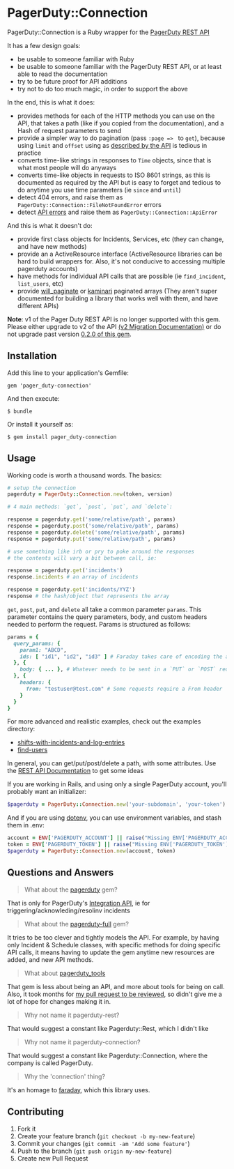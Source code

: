# PagerDuty::Connection

PagerDuty::Connection is a Ruby wrapper for the [PagerDuty REST API](http://developer.pagerduty.com/documentation/rest)

It has a few design goals:

* be usable to someone familiar with Ruby
* be usable to someone familiar with the PagerDuty REST API, or at least able to read the documentation
* try to be future proof for API additions
* try not to do too much magic, in order to support the above

In the end, this is what it does:

* provides methods for each of the HTTP methods you can use on the API, that takes a path (like if you copied from the documentation), and a Hash of request parameters to send
* provide a simpler way to do pagination (pass `:page => ` to `get`), because using `limit` and `offset` using as [described by the API](http://developer.pagerduty.com/documentation/rest/pagination) is tedious in practice
* converts time-like strings in responses to `Time` objects, since that is what most people will do anyways
* converts time-like objects in requests to ISO 8601 strings, as this is documented as required by the API but is easy to forget and tedious to do anytime you use time parameters (ie `since` and `until`)
* detect 404 errors, and raise them as `PagerDuty::Connection::FileNotFoundError` errors
* detect [API errors](http://developer.pagerduty.com/documentation/rest/errors) and raise them as `PagerDuty::Connection::ApiError`

And this is what it doesn't do:

* provide first class objects for Incidents, Services, etc (they can change, and have new methods)
* provide an a ActiveResource interface (ActiveResource libraries can be hard to build wrappers for. Also, it's not conducive to accessing multiple pagerduty accounts)
* have methods for individual API calls that are possible (ie `find_incident`, `list_users`, etc)
* provide [will_paginate](https://github.com/mislav/will_paginate) or [kaminari](https://github.com/amatsuda/kaminari) paginated arrays (They aren't super documented for building a library that works well with them, and have different APIs)

**Note**: v1 of the Pager Duty REST API is no longer supported with this gem. Please either upgrade to v2 of the API [(v2 Migration Documentation)](https://v2.developer.pagerduty.com/docs/migrating-to-api-v2) or do not upgrade past version [0.2.0 of this gem](https://github.com/technicalpickles/pager_duty-connection/tree/v0.2.0).

## Installation

Add this line to your application's Gemfile:

    gem 'pager_duty-connection'

And then execute:

    $ bundle

Or install it yourself as:

    $ gem install pager_duty-connection

## Usage


Working code is worth a thousand words. The basics:

```ruby
# setup the connection
pagerduty = PagerDuty::Connection.new(token, version)

# 4 main methods: `get`, `post`, `put`, and `delete`:

response = pagerduty.get('some/relative/path', params)
response = pagerduty.post('some/relative/path', params)
response = pagerduty.delete('some/relative/path', params)
response = pagerduty.put('some/relative/path', params)

# use something like irb or pry to poke around the responses
# the contents will vary a bit between call, ie:

response = pagerduty.get('incidents')
response.incidents # an array of incidents

response = pagerduty.get('incidents/YYZ')
response # the hash/object that represents the array
```

`get`, `post`, `put`, and `delete` all take a common parameter `params`.
This parameter contains the query parameters, body, and custom headers
needed to perform the request. Params is structured as follows:

```ruby
params = {
  query_params: {
    param1: "ABCD",
    ids: [ "id1", "id2", "id3" ] # Faraday takes care of encoding the arrays to be `?ids[]=id1&ids[]=id2&ids[]=id3..`
  }, {
    body: { ... }, # Whatever needs to be sent in a `PUT` or `POST` request body
  }, {
    headers: {
      from: "testuser@test.com" # Some requests require a From header
    }
  }
}
```

For more advanced and realistic examples, check out the examples directory:

* [shifts-with-incidents-and-log-entries](examples/shifts-with-incidents-and-log-entries.rb)
* [find-users](examples/find-users.rb)

In general, you can get/put/post/delete a path, with some attributes. Use the [REST API Documentation](http://developer.pagerduty.com/documentation/rest) to get some ideas

If you are working in Rails, and using only a single PagerDuty account, you'll probably want an initializer:

```ruby
$pagerduty = PagerDuty::Connection.new('your-subdomain', 'your-token')
```

And if you are using [dotenv](https://github.com/bkeepers/dotenv), you can use environment variables, and stash them in .env:

```ruby
account = ENV['PAGERDUTY_ACCOUNT'] || raise("Missing ENV['PAGERDUTY_ACCOUNT'], add to .env")
token = ENV['PAGERDUTY_TOKEN'] || raise("Missing ENV['PAGERDUTY_TOKEN'], add to .env.#{Rails.env}")
$pagerduty = PagerDuty::Connection.new(account, token)
```

## Questions and Answers

> What about the [pagerduty](https://github.com/envato/pagerduty) gem?

That is only for PagerDuty's [Integration API](http://developer.pagerduty.com/documentation/integration/events), ie for triggering/acknowleding/resolinv incidents

> What about the [pagerduty-full](https://github.com/gphat/pagerduty-full) gem?

It tries to be too clever and tightly models the API. For example, by having only Incident & Schedule classes, with specific methods for doing specific API calls, it means having to update the gem anytime new resources are added, and new API methods.

> What about [pagerduty_tools](https://github.com/precipice/pagerduty_tools)

That gem is less about being an API, and more about tools for being on call. Also, it took months for [my pull request to be reviewed](https://github.com/precipice/pagerduty_tools/pull/6), so didn't give me a lot of hope for changes making it in.

> Why not name it pagerduty-rest?

That would suggest a constant like Pagerduty::Rest, which I didn't like

> Why not name it pagerduty-connection?

That would suggest a constant like Pagerduty::Connection, where the company is called PagerDuty.

> Why the 'connection' thing?

It's an homage to [faraday](https://github.com/lostisland/faraday), which this library uses.

## Contributing

1. Fork it
2. Create your feature branch (`git checkout -b my-new-feature`)
3. Commit your changes (`git commit -am 'Add some feature'`)
4. Push to the branch (`git push origin my-new-feature`)
5. Create new Pull Request
